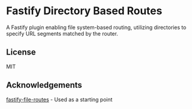 # Fastify Directory Based Routes

A Fastify plugin enabling file system-based routing, utilizing directories to specify URL segments matched by the router.

## License

MIT

## Acknowledgements

[fastify-file-routes](https://github.com/spa5k/fastify-file-routes) - Used as a starting point
